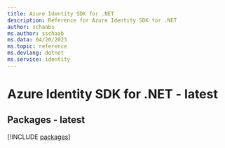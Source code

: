```yaml
---
title: Azure Identity SDK for .NET
description: Reference for Azure Identity SDK for .NET
author: schaabs
ms.author: sschaab
ms.data: 04/20/2023
ms.topic: reference
ms.devlang: dotnet
ms.service: identity
---
```

# Azure Identity SDK for .NET - latest
## Packages - latest
[!INCLUDE [packages](identity-index.md)]
